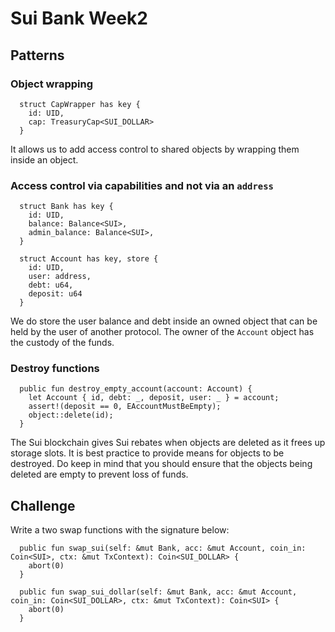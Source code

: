 # Sui Bank Week2

## Patterns

### Object wrapping

```move
  struct CapWrapper has key {
    id: UID,
    cap: TreasuryCap<SUI_DOLLAR>
  }
```

It allows us to add access control to shared objects by wrapping them inside an object.

### Access control via capabilities and not via an `address`

```move
  struct Bank has key {
    id: UID,
    balance: Balance<SUI>,
    admin_balance: Balance<SUI>,
  }

  struct Account has key, store {
    id: UID,
    user: address,
    debt: u64,
    deposit: u64
  }
```

We do store the user balance and debt inside an owned object that can be held by the user of another protocol. The owner of the `Account` object has the custody of the funds.

### Destroy functions

```move
  public fun destroy_empty_account(account: Account) {
    let Account { id, debt: _, deposit, user: _ } = account;
    assert!(deposit == 0, EAccountMustBeEmpty);
    object::delete(id);
  }
```

The Sui blockchain gives Sui rebates when objects are deleted as it frees up storage slots. It is best practice to provide means for objects to be destroyed. Do keep in mind that you should ensure that the objects being deleted are empty to prevent loss of funds.

## Challenge

Write a two swap functions with the signature below:

```move
  public fun swap_sui(self: &mut Bank, acc: &mut Account, coin_in: Coin<SUI>, ctx: &mut TxContext): Coin<SUI_DOLLAR> {
    abort(0)
  }

  public fun swap_sui_dollar(self: &mut Bank, acc: &mut Account, coin_in: Coin<SUI_DOLLAR>, ctx: &mut TxContext): Coin<SUI> {
    abort(0)
  }
```

